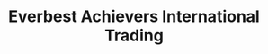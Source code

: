 ---
title: "Everbest Achievers International Trading"
url: /manila/everbest-achievers-international-trading/
shop: Eisenwaren
---